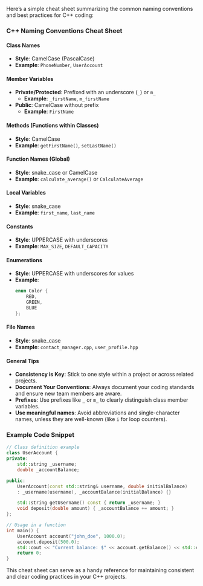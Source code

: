 Here’s a simple cheat sheet summarizing the common naming conventions and best practices for C++ coding:

### C++ Naming Conventions Cheat Sheet

#### Class Names
- **Style**: CamelCase (PascalCase)
- **Example**: `PhoneNumber`, `UserAccount`

#### Member Variables
- **Private/Protected**: Prefixed with an underscore (`_`) or `m_`
  - **Example**: `_firstName`, `m_firstName`
- **Public**: CamelCase without prefix
  - **Example**: `FirstName`

#### Methods (Functions within Classes)
- **Style**: CamelCase
- **Example**: `getFirstName()`, `setLastName()`

#### Function Names (Global)
- **Style**: snake_case or CamelCase
- **Example**: `calculate_average()` or `CalculateAverage`

#### Local Variables
- **Style**: snake_case
- **Example**: `first_name`, `last_name`

#### Constants
- **Style**: UPPERCASE with underscores
- **Example**: `MAX_SIZE`, `DEFAULT_CAPACITY`

#### Enumerations
- **Style**: UPPERCASE with underscores for values
- **Example**:
  ```cpp
  enum Color {
      RED,
      GREEN,
      BLUE
  };
  ```

#### File Names
- **Style**: snake_case
- **Example**: `contact_manager.cpp`, `user_profile.hpp`

#### General Tips
- **Consistency is Key**: Stick to one style within a project or across related projects.
- **Document Your Conventions**: Always document your coding standards and ensure new team members are aware.
- **Prefixes**: Use prefixes like `_` or `m_` to clearly distinguish class member variables.
- **Use meaningful names**: Avoid abbreviations and single-character names, unless they are well-known (like `i` for loop counters).

### Example Code Snippet
```cpp
// Class definition example
class UserAccount {
private:
    std::string _username;
    double _accountBalance;

public:
    UserAccount(const std::string& username, double initialBalance)
    : _username(username), _accountBalance(initialBalance) {}

    std::string getUsername() const { return _username; }
    void deposit(double amount) { _accountBalance += amount; }
};

// Usage in a function
int main() {
    UserAccount account("john_doe", 1000.0);
    account.deposit(500.0);
    std::cout << "Current balance: $" << account.getBalance() << std::endl;
    return 0;
}
```

This cheat sheet can serve as a handy reference for maintaining consistent and clear coding practices in your C++ projects.
